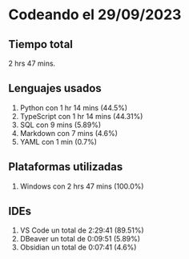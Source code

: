 # Codeando el 29/09/2023

## Tiempo total
2 hrs 47 mins.

## Lenguajes usados
1. Python con 1 hr 14 mins (44.5%)
1. TypeScript con 1 hr 14 mins (44.31%)
1. SQL con 9 mins (5.89%)
1. Markdown con 7 mins (4.6%)
1. YAML con 1 min (0.7%)

## Plataformas utilizadas
1. Windows con 2 hrs 47 mins (100.0%)

## IDEs
1. VS Code un total de 2:29:41 (89.51%)
1. DBeaver un total de 0:09:51 (5.89%)
1. Obsidian un total de 0:07:41 (4.6%)
